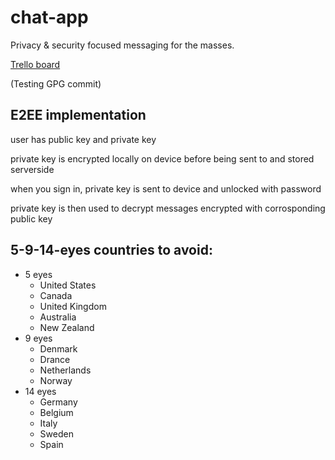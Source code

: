 # chat-app
Privacy &amp; security focused messaging for the masses.

[Trello board](https://trello.com/b/yUqiSo7C/chat-app)

(Testing GPG commit)


## E2EE implementation

user has public key and private key

private key is encrypted locally on device before being sent to and stored serverside

when you sign in, private key is sent to device and unlocked with password

private key is then used to decrypt messages encrypted with corrosponding public key


## 5-9-14-eyes countries to avoid:

- 5 eyes
  - United States
  - Canada
  - United Kingdom
  - Australia
  - New Zealand
- 9 eyes
  - Denmark
  - Drance
  - Netherlands
  - Norway
- 14 eyes
  - Germany
  - Belgium
  - Italy
  - Sweden
  - Spain


